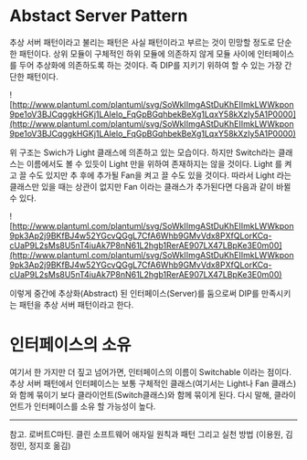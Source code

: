 # Abstact Server Pattern

추상 서버 패턴이라고 불리는 패턴은 사실 패턴이라고 부르는 것이 민망할 정도로 단순한 패턴이다. 상위 모듈이 구체적인 하위 모듈에 의존하지 않게 모듈 사이에 인터페이스를 두어 추상화에 의존하도록 하는 것이다. 즉 DIP를 지키기 위하여 할 수 있는 가장 간단한 패턴이다.

![http://www.plantuml.com/plantuml/svg/SoWkIImgAStDuKhEIImkLWWkpon9pe1oV3BJCqggkHGKj1LAIelo_FqGpBGqhbekBeXg1LqxY58kXzIy5A1P0000](http://www.plantuml.com/plantuml/svg/SoWkIImgAStDuKhEIImkLWWkpon9pe1oV3BJCqggkHGKj1LAIelo_FqGpBGqhbekBeXg1LqxY58kXzIy5A1P0000)

위 구조는 Swich가 Light 클래스에 의존하고 있는 모습이다. 하지만 Switch라는 클래스는 이름에서도 볼 수 있듯이 Light 만을 위하여 존재하지는 않을 것이다. Light 를 켜고 끌 수도 있지만 추 후에 추가될 Fan을 켜고 끌 수도 있을 것이다. 따라서 Light 라는 클래스만 있을 때는 상관이 없지만 Fan 이라는 클래스가 추가된다면 다음과 같이 바뀔 수 있다.

![http://www.plantuml.com/plantuml/svg/SoWkIImgAStDuKhEIImkLWWkpon9pk3Ap2j9BKfBJ4w52YGcvQGgL7CfA6Whb9GMvVdx8PXfQLorKCq-cUaP9L2sMs8U5nT4iuAk7P8nN61L2hgb1RerAE907LX47LBpKe3E0m00](http://www.plantuml.com/plantuml/svg/SoWkIImgAStDuKhEIImkLWWkpon9pk3Ap2j9BKfBJ4w52YGcvQGgL7CfA6Whb9GMvVdx8PXfQLorKCq-cUaP9L2sMs8U5nT4iuAk7P8nN61L2hgb1RerAE907LX47LBpKe3E0m00)

이렇게 중간에 추상화(Abstract) 된 인터페이스(Server)를 둠으로써 DIP를 만족시키는 패턴을 추상 서버 패턴이라고 한다.

# 인터페이스의 소유

여기서 한 가지만 더 짚고 넘어가면, 인터페이스의 이름이 Switchable 이라는 점이다. 추상 서버 패턴에서 인터페이스는 보통 구체적인 클래스(여기서는 Light나 Fan 클래스)와 함께 묶이기 보다 클라이언트(Switch클래스)와 함께 묶이게 된다. 다시 말해, 클라이언트가 인터페이스를 소유 할 가능성이 높다. 

---

참고. 로버트C마틴. 클린 소프트웨어 애자일 원칙과 패턴 그리고 실천 방법 (이용원, 김정민, 정지호 옮김)